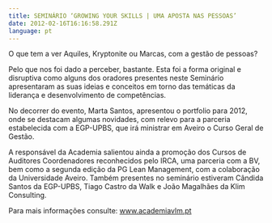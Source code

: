 ```yaml
---
title: SEMINÁRIO ‘GROWING YOUR SKILLS | UMA APOSTA NAS PESSOAS’
date: 2012-02-16T16:16:58.291Z
language: pt
---
```

O que tem a ver Aquiles, Kryptonite ou Marcas, com a gestão de pessoas?



Pelo que nos foi dado a perceber, bastante. Esta foi a forma original e disruptiva como alguns dos oradores presentes neste Seminário apresentaram as suas ideias e conceitos em torno das temáticas da liderança e desenvolvimento de competências.



No decorrer do evento, Marta Santos, apresentou o portfolio para 2012, onde se destacam algumas novidades, com relevo para a parceria estabelecida com a EGP-UPBS, que irá ministrar em Aveiro o Curso Geral de Gestão.



A responsável da Academia salientou ainda a promoção dos Cursos de Auditores Coordenadores reconhecidos pelo IRCA, uma parceria com a BV, bem como a segunda edição da PG Lean Management, com a colaboração da Universidade Aveiro. Também presentes no seminário estiveram Cândida Santos da EGP-UPBS, Tiago Castro da Walk e João Magalhães da Klim Consulting.



Para mais informações consulte: www.academiavlm.pt
